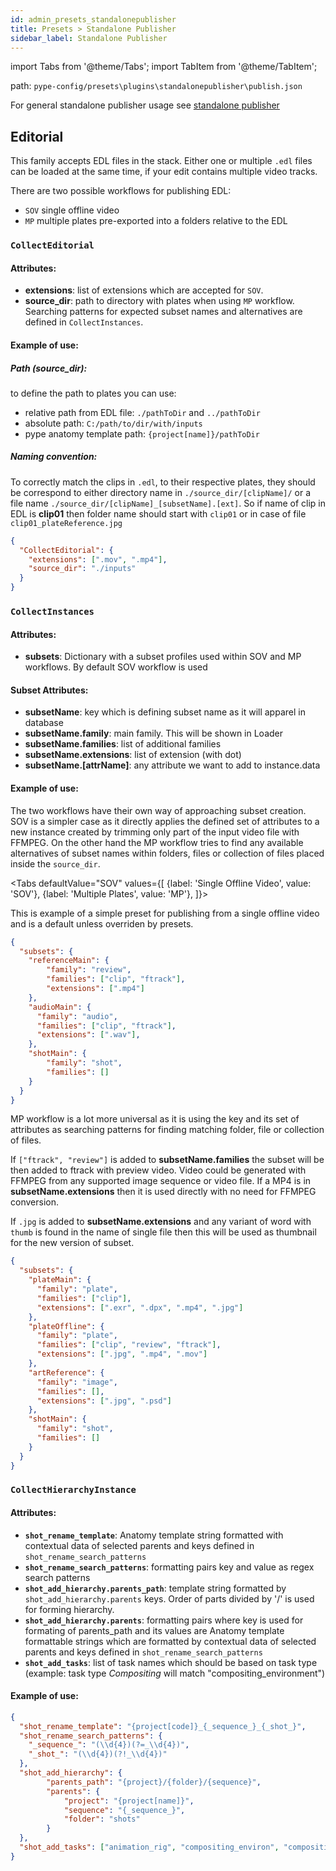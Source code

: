 ```yaml
---
id: admin_presets_standalonepublisher
title: Presets > Standalone Publisher
sidebar_label: Standalone Publisher
---
```


import Tabs from '@theme/Tabs';
import TabItem from '@theme/TabItem';

path: `pype-config/presets\plugins\standalonepublisher\publish.json`

For general standalone publisher usage see [standalone publisher](artist_tools#standalone-publisher)

## Editorial

This family accepts EDL files in the stack. Either one or multiple `.edl` files can be loaded at the same time, if your edit contains multiple video tracks.

There are two possible workflows for publishing EDL:

-   `SOV` single offline video
-   `MP` multiple plates pre-exported into a folders relative to the EDL

### `CollectEditorial`

#### Attributes:

-   **extensions**: list of extensions which are accepted for `SOV`.
-   **source_dir**: path to directory with plates when using `MP` workflow. Searching patterns for expected subset names and alternatives are defined in `CollectInstances`.

#### Example of use:

##### Path (source_dir):

to define the path to plates you can use:

-   relative path from EDL file: `./pathToDir` and `../pathToDir`
-   absolute path: `C:/path/to/dir/with/inputs`
-   pype anatomy template path: `{project[name]}/pathToDir`

##### Naming convention:

To correctly match the clips in `.edl`, to their respective plates, they should be correspond to either directory name in `./source_dir/[clipName]/` or a file name `./source_dir/[clipName]_[subsetName].[ext]`. So if name of clip in EDL is **clip01** then folder name should start with `clip01` or in case of file `clip01_plateReference.jpg`

```json
{
  "CollectEditorial": {
    "extensions": [".mov", ".mp4"],
    "source_dir": "./inputs"
  }
}
```

### `CollectInstances`

#### Attributes:

-   **subsets**: Dictionary with a subset profiles used within SOV and MP workflows. By default SOV workflow is used

#### Subset Attributes:

-   **subsetName**: key which is defining subset name as it will apparel in database
-   **subsetName.family**: main family. This will be shown in Loader
-   **subsetName.families**: list of additional families
-   **subsetName.extensions**: list of extension (with dot)
-   **subsetName.[attrName]**: any attribute we want to add to instance.data

#### Example of use:

The two workflows have their own way of approaching subset creation. SOV is a simpler case as it directly applies the defined set of attributes to a new instance created by trimming only part of the input video file with FFMPEG. On the other hand the MP workflow tries to find any available alternatives of subset names within folders, files or collection of files placed inside the `source_dir`.


<Tabs
  defaultValue="SOV"
  values={[
    {label: 'Single Offline Video', value: 'SOV'},
    {label: 'Multiple Plates', value: 'MP'},
  ]}>

<TabItem value="SOV">


This is example of a simple preset for publishing from a single offline video and is a default unless overriden by presets.

```json
{
  "subsets": {
    "referenceMain": {
        "family": "review",
        "families": ["clip", "ftrack"],
        "extensions": [".mp4"]
    },
    "audioMain": {
      "family": "audio",
      "families": ["clip", "ftrack"],
      "extensions": [".wav"],
    },
    "shotMain": {
        "family": "shot",
        "families": []
    }
  }
}
```

</TabItem>
<TabItem value="MP">

MP workflow is a lot more universal as it is using the key and its set of attributes as searching patterns for finding matching folder, file or collection of files.

If `["ftrack", "review"]` is added to **subsetName.families** the subset will be then added to ftrack with preview video. Video could be generated with FFMPEG from any supported image sequence or video file. If a MP4 is in **subsetName.extensions** then it is used directly with no need for FFMPEG conversion.

If `.jpg` is added to **subsetName.extensions** and any variant of word with `thumb` is found in the name of single file then this will be used as thumbnail for the new version of subset.

```json
{
  "subsets": {
    "plateMain": {
      "family": "plate",
      "families": ["clip"],
      "extensions": [".exr", ".dpx", ".mp4", ".jpg"]
    },
    "plateOffline": {
      "family": "plate",
      "families": ["clip", "review", "ftrack"],
      "extensions": [".jpg", ".mp4", ".mov"]
    },
    "artReference": {
      "family": "image",
      "families": [],
      "extensions": [".jpg", ".psd"]
    },
    "shotMain": {
      "family": "shot",
      "families": []
    }
  }
}
```

</TabItem>
</Tabs>



### `CollectHierarchyInstance`

#### Attributes:

-   **`shot_rename_template`**: Anatomy template string formatted with contextual data of selected parents and keys defined in `shot_rename_search_patterns`
-   **`shot_rename_search_patterns`**: formatting pairs key and value as regex search patterns
-   **`shot_add_hierarchy.parents_path`**: template string formatted by `shot_add_hierarchy.parents` keys. Order of parts divided by '/' is used for forming hierarchy.
-   **`shot_add_hierarchy.parents`**: formatting pairs where key is used for formating of parents_path and its values are Anatomy template formattable strings which are formatted by contextual data of selected parents and keys defined in `shot_rename_search_patterns`
-   **`shot_add_tasks`**: list of task names which should be based on task type (example: task type _Compositing_ will match "compositing_environment")

#### Example of use:

```json
{
  "shot_rename_template": "{project[code]}_{_sequence_}_{_shot_}",
  "shot_rename_search_patterns": {
    "_sequence_": "(\\d{4})(?=_\\d{4})",
    "_shot_": "(\\d{4})(?!_\\d{4})"
  },
  "shot_add_hierarchy": {
        "parents_path": "{project}/{folder}/{sequence}",
        "parents": {
            "project": "{project[name]}",
            "sequence": "{_sequence_}",
            "folder": "shots"
        }
  },
  "shot_add_tasks": ["animation_rig", "compositing_environ", "compositing_all", "Art"]
}
```
